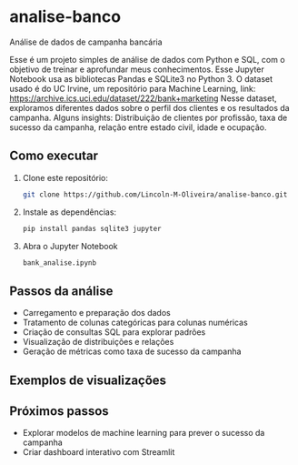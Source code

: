 # analise-banco
Análise de dados de campanha bancária

Esse é um projeto simples de análise de dados com Python e SQL, com o objetivo de treinar e aprofundar meus conhecimentos.
Esse Jupyter Notebook usa as bibliotecas Pandas e SQLite3 no Python 3.
O dataset usado é do UC Irvine, um repositório para Machine Learning, link: https://archive.ics.uci.edu/dataset/222/bank+marketing
Nesse dataset, exploramos diferentes dados sobre o perfil dos clientes e os resultados da campanha.
Alguns insights: Distribuição de clientes por profissão, taxa de sucesso da campanha, relação entre estado civil, idade e ocupação.

## Como executar
1. Clone este repositório:
   ```bash
   git clone https://github.com/Lincoln-M-Oliveira/analise-banco.git

2. Instale as dependências:
   ```bash
   pip install pandas sqlite3 jupyter
3. Abra o Jupyter Notebook
   ```bash
   bank_analise.ipynb

## Passos da análise
- Carregamento e preparação dos dados
- Tratamento de colunas categóricas para colunas numéricas
- Criação de consultas SQL para explorar padrões
- Visualização de distribuições e relações
- Geração de métricas como taxa de sucesso da campanha

## Exemplos de visualizações



## Próximos passos
- Explorar modelos de machine learning para prever o sucesso da campanha
- Criar dashboard interativo com Streamlit
